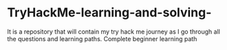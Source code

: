 # TryHackMe-learning-and-solving-
It is a repository that will contain my try hack me journey as I go through all the questions and learning paths.
Complete beginner learning path
